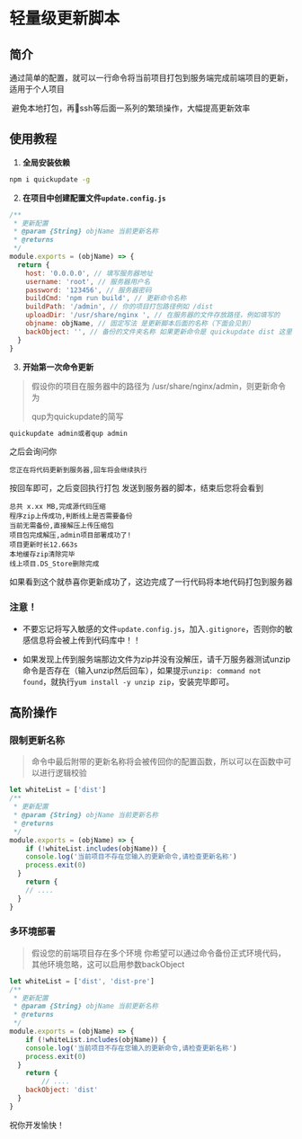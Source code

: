 # 轻量级更新脚本

## 简介

​	通过简单的配置，就可以一行命令将当前项目打包到服务端完成前端项目的更新，适用于个人项目

​	避免本地打包，再🔗ssh等后面一系列的繁琐操作，大幅提高更新效率



## 使用教程

1. **全局安装依赖**

```bash
npm i quickupdate -g
```



2. **在项目中创建配置文件`update.config.js`**

```js
/**
 * 更新配置
 * @param {String} objName 当前更新名称 
 * @returns
 */
module.exports = (objName) => {
  return {
    host: '0.0.0.0', // 填写服务器地址
    username: 'root', // 服务器用户名
    password: '123456', // 服务器密码
    buildCmd: 'npm run build', // 更新命令名称
    buildPath: '/admin', // 你的项目打包路径例如 /dist
    uploadDir: '/usr/share/nginx ', // 在服务器的文件存放路径，例如填写的
    objname: objName, // 固定写法 是更新脚本后面的名称（下面会见到）
    backObject: '', // 备份的文件夹名称 如果更新命令是 quickupdate dist 这里填写了dist，将会将历史线上代码自动备份到dist_back中 如果不填就不会在服务器上备份
  }
}

```

3. **开始第一次命令更新**

> 假设你的项目在服务器中的路径为 /usr/share/nginx/admin，则更新命令为
>
> qup为quickupdate的简写

```bash
quickupdate admin或者qup admin
```

之后会询问你

```
您正在将代码更新到服务器,回车将会继续执行
```

按回车即可，之后变回执行打包 发送到服务器的脚本，结束后您将会看到

````
总共 x.xx MB,完成源代码压缩
程序zip上传成功,判断线上是否需要备份
当前无需备份,直接解压上传压缩包
项目包完成解压,admin项目部署成功了!
项目更新时长12.663s
本地缓存zip清除完毕
线上项目.DS_Store删除完成
````



如果看到这个就恭喜你更新成功了，这边完成了一行代码将本地代码打包到服务器



### 注意！

- 不要忘记将写入敏感的文件`update.config.js`，加入`.gitignore`，否则你的敏感信息将会被上传到代码库中！！

- 如果发现上传到服务端那边文件为zip并没有没解压，请千万服务器测试unzip命令是否存在（输入unzip然后回车），如果提示`unzip: command not found`，就执行`yum install -y unzip zip`，安装完毕即可。



## 高阶操作

### 限制更新名称

> 命令中最后附带的更新名称将会被传回你的配置函数，所以可以在函数中可以进行逻辑校验

````js
let whiteList = ['dist']
/**
 * 更新配置
 * @param {String} objName 当前更新名称 
 * @returns
 */
module.exports = (objName) => {
	if (!whiteList.includes(objName)) {
    console.log('当前项目不存在您输入的更新命令,请检查更新名称')
    process.exit(0)
  }
	return {
    // ....
  }
}
````

### 多环境部署

> 假设您的前端项目存在多个环境 你希望可以通过命令备份正式环境代码，其他环境忽略，这可以启用参数backObject

```js
let whiteList = ['dist', 'dist-pre']
/**
 * 更新配置
 * @param {String} objName 当前更新名称 
 * @returns
 */
module.exports = (objName) => {
	if (!whiteList.includes(objName)) {
    console.log('当前项目不存在您输入的更新命令,请检查更新名称')
    process.exit(0)
  }
	return {
		// ....
    backObject: 'dist'
  }
}
```



祝你开发愉快！

